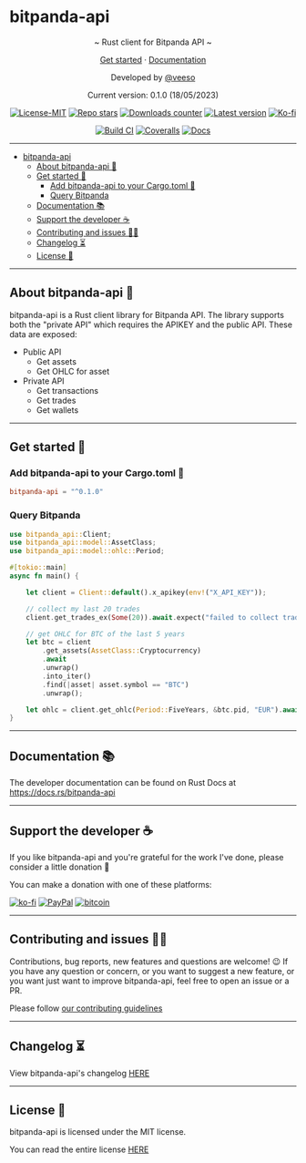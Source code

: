 # bitpanda-api

<p align="center">~ Rust client for Bitpanda API ~</p>
<p align="center">
  <a href="#get-started-">Get started</a>
  ·
  <a href="https://docs.rs/bitpanda-api" target="_blank">Documentation</a>
</p>

<p align="center">Developed by <a href="https://veeso.dev/" target="_blank">@veeso</a></p>
<p align="center">Current version: 0.1.0 (18/05/2023)</p>

<p align="center">
  <a href="https://opensource.org/licenses/MIT"
    ><img
      src="https://img.shields.io/badge/License-MIT-teal.svg"
      alt="License-MIT"
  /></a>
  <a href="https://github.com/veeso/bitpanda-api-rs/stargazers"
    ><img
      src="https://img.shields.io/github/stars/veeso/bitpanda-api-rs.svg"
      alt="Repo stars"
  /></a>
  <a href="https://crates.io/crates/bitpanda-api"
    ><img
      src="https://img.shields.io/crates/d/bitpanda-api.svg"
      alt="Downloads counter"
  /></a>
  <a href="https://crates.io/crates/bitpanda-api"
    ><img
      src="https://img.shields.io/crates/v/bitpanda-api.svg"
      alt="Latest version"
  /></a>
  <a href="https://ko-fi.com/veeso">
    <img
      src="https://img.shields.io/badge/donate-ko--fi-red"
      alt="Ko-fi"
  /></a>
</p>
<p align="center">
  <a href="https://github.com/veeso/bitpanda-api-rs/actions"
    ><img
      src="https://github.com/veeso/bitpanda-api-rs/workflows/Build/badge.svg"
      alt="Build CI"
  /></a>
  <a href="https://coveralls.io/github/veeso/bitpanda-api-rs"
    ><img
      src="https://coveralls.io/repos/github/veeso/bitpanda-api-rs/badge.svg"
      alt="Coveralls"
  /></a>
  <a href="https://docs.rs/bitpanda-api"
    ><img
      src="https://docs.rs/bitpanda-api/badge.svg"
      alt="Docs"
  /></a>
</p>

---

- [bitpanda-api](#bitpanda-api)
  - [About bitpanda-api 🐼](#about-bitpanda-api-)
  - [Get started 🏁](#get-started-)
    - [Add bitpanda-api to your Cargo.toml 🦀](#add-bitpanda-api-to-your-cargotoml-)
    - [Query Bitpanda](#query-bitpanda)
  - [Documentation 📚](#documentation-)
  - [Support the developer ☕](#support-the-developer-)
  - [Contributing and issues 🤝🏻](#contributing-and-issues-)
  - [Changelog ⏳](#changelog-)
  - [License 📃](#license-)

---

## About bitpanda-api 🐼

bitpanda-api is a Rust client library for Bitpanda API.
The library supports both the "private API" which requires the APIKEY and the public API. These data are exposed:

- Public API
  - Get assets
  - Get OHLC for asset
- Private API
  - Get transactions
  - Get trades
  - Get wallets

---

## Get started 🏁

### Add bitpanda-api to your Cargo.toml 🦀

```toml
bitpanda-api = "^0.1.0"
```

### Query Bitpanda

```rust
use bitpanda_api::Client;
use bitpanda_api::model::AssetClass;
use bitpanda_api::model::ohlc::Period;

#[tokio::main]
async fn main() {

    let client = Client::default().x_apikey(env!("X_API_KEY"));

    // collect my last 20 trades
    client.get_trades_ex(Some(20)).await.expect("failed to collect trades");

    // get OHLC for BTC of the last 5 years
    let btc = client
        .get_assets(AssetClass::Cryptocurrency)
        .await
        .unwrap()
        .into_iter()
        .find(|asset| asset.symbol == "BTC")
        .unwrap();

    let ohlc = client.get_ohlc(Period::FiveYears, &btc.pid, "EUR").await.unwrap();
}
```

---

## Documentation 📚

The developer documentation can be found on Rust Docs at <https://docs.rs/bitpanda-api>

---

## Support the developer ☕

If you like bitpanda-api and you're grateful for the work I've done, please consider a little donation 🥳

You can make a donation with one of these platforms:

[![ko-fi](https://img.shields.io/badge/Ko--fi-F16061?style=for-the-badge&logo=ko-fi&logoColor=white)](https://ko-fi.com/veeso)
[![PayPal](https://img.shields.io/badge/PayPal-00457C?style=for-the-badge&logo=paypal&logoColor=white)](https://www.paypal.me/chrisintin)
[![bitcoin](https://img.shields.io/badge/Bitcoin-ff9416?style=for-the-badge&logo=bitcoin&logoColor=white)](https://btc.com/bc1qvlmykjn7htz0vuprmjrlkwtv9m9pan6kylsr8w)

---

## Contributing and issues 🤝🏻

Contributions, bug reports, new features and questions are welcome! 😉
If you have any question or concern, or you want to suggest a new feature, or you want just want to improve bitpanda-api, feel free to open an issue or a PR.

Please follow [our contributing guidelines](CONTRIBUTING.md)

---

## Changelog ⏳

View bitpanda-api's changelog [HERE](CHANGELOG.md)

---

## License 📃

bitpanda-api is licensed under the MIT license.

You can read the entire license [HERE](LICENSE)
